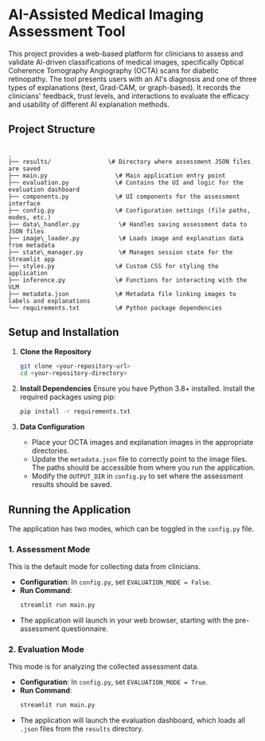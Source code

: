 # AI-Assisted Medical Imaging Assessment Tool

This project provides a web-based platform for clinicians to assess and validate AI-driven classifications of medical images, specifically Optical Coherence Tomography Angiography (OCTA) scans for diabetic retinopathy. The tool presents users with an AI's diagnosis and one of three types of explanations (text, Grad-CAM, or graph-based). It records the clinicians' feedback, trust levels, and interactions to evaluate the efficacy and usability of different AI explanation methods.


## Project Structure

```

.
├── results/                \# Directory where assessment JSON files are saved
├── main.py                   \# Main application entry point
├── evaluation.py             \# Contains the UI and logic for the evaluation dashboard
├── components.py             \# UI components for the assessment interface
├── config.py                 \# Configuration settings (file paths, modes, etc.)
├── data\_handler.py           \# Handles saving assessment data to JSON files
├── image\_loader.py           \# Loads image and explanation data from metadata
├── state\_manager.py          \# Manages session state for the Streamlit app
├── styles.py                 \# Custom CSS for styling the application
├── inference.py              \# Functions for interacting with the VLM
├── metadata.json             \# Metadata file linking images to labels and explanations
└── requirements.txt          \# Python package dependencies

````

## Setup and Installation

1.  **Clone the Repository**
    ```bash
    git clone <your-repository-url>
    cd <your-repository-directory>
    ```

2.  **Install Dependencies**
    Ensure you have Python 3.8+ installed. Install the required packages using pip:
    ```bash
    pip install -r requirements.txt
    ```

3.  **Data Configuration**
    * Place your OCTA images and explanation images in the appropriate directories.
    * Update the `metadata.json` file to correctly point to the image files. The paths should be accessible from where you run the application.
    * Modify the `OUTPUT_DIR` in `config.py` to set where the assessment results should be saved.

## Running the Application

The application has two modes, which can be toggled in the `config.py` file.

### 1. Assessment Mode

This is the default mode for collecting data from clinicians.

* **Configuration**: In `config.py`, set `EVALUATION_MODE = False`.
* **Run Command**:
    ```bash
    streamlit run main.py
    ```
* The application will launch in your web browser, starting with the pre-assessment questionnaire.

### 2. Evaluation Mode

This mode is for analyzing the collected assessment data.

* **Configuration**: In `config.py`, set `EVALUATION_MODE = True`.
* **Run Command**:
    ```bash
    streamlit run main.py
    ```
* The application will launch the evaluation dashboard, which loads all `.json` files from the `results` directory.

